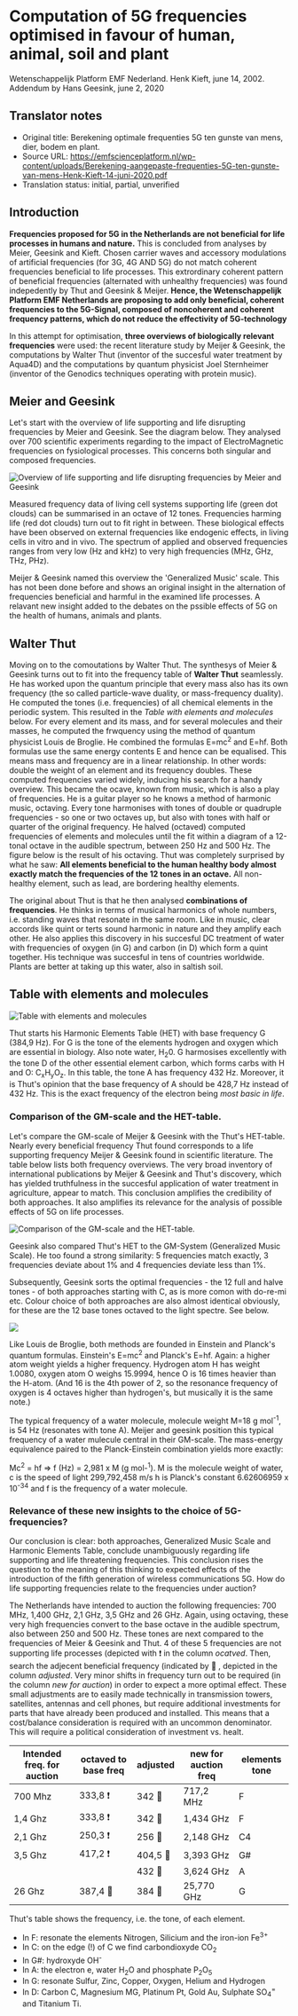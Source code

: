 # Computation of 5G frequencies optimised in favour of human, animal, soil and plant
Wetenschappelijk Platform EMF Nederland.
Henk Kieft, june 14, 2002. Addendum by Hans Geesink, june 2, 2020

## Translator notes
- Original title: Berekening optimale frequenties 5G ten gunste van mens, dier, bodem en plant.
- Source URL: https://emfscienceplatform.nl/wp-content/uploads/Berekening-aangepaste-frequenties-5G-ten-gunste-van-mens-Henk-Kieft-14-juni-2020.pdf
- Translation status: initial, partial, unverified

## Introduction
**Frequencies proposed for 5G in the Netherlands are not beneficial for life 
processes in humans and nature.** This is concluded from analyses by Meier, 
Geesink and Kieft. Chosen carrier waves and accessory modulations of artificial
frequencies (for 3G, 4G AND 5G) do not match coherent frequencies beneficial to
life processes. This extrordinary coherent pattern of beneficial frequencies 
(alternated with unhealthy frequencies) was found indepedently by Thut and
Geesink & Meijer. **Hence, the Wetenschappelijk Platform EMF Netherlands are
proposing to add only beneficial, coherent frequencies to the 5G-Signal, 
composed of noncoherent and coherent frequency patterns, which do not 
reduce the effectivity of 5G-technology**

In this attempt for optimisation,  **three overviews of biologically 
relevant frequencies** were used: the recent literature study by Meijer & 
Geesink,
the computations by Walter Thut (inventor of the succesful water treatment
by Aqua4D) and the computations by quantum physicist Joel Sternheimer
(inventor of the Genodics techniques operating with protein music).

## Meier and Geesink
Let's start with the overview of life supporting and life disrupting 
frequencies by Meier and Geesink. See the diagram below. They analysed over 
700 scientific experiments regarding to the impact of ElectroMagnetic 
frequencies on fysiological processes. This concerns both singular and composed frequencies.

![Overview of life supporting and life disrupting 
frequencies by Meier and Geesink
](https://github.com/ichnaton777/emfscience/blob/master/emf-fysiologic-impact.png)

Measured frequency data of living cell systems supporting life (green dot clouds) can be summarised in an octave of 
12 tones. Frequencies harming life (red dot clouds) turn out to fit right in between. These biological effects have been
observed on external frequencies like endogenic effects, in living cells in vitro and in vivo. The spectrum of applied and
observed frequencies ranges from very low (Hz and kHz) to very high frequencies (MHz, GHz, THz, PHz).

Meijer & Geesink named this overview the 'Generalized Music' scale. This has not been done before and shows an original 
insight in the alternation of frequencies beneficial and harmful in the examined life processes. A relavant new insight added 
to the debates on the pssible effects of 5G on the health of humans, animals and plants.

## Walter Thut
Moving on to the comoutations by Walter Thut. The synthesys of Meier & Geesink turns out to fit into the frequency table of
**Walter Thut** seamlessly. He has worked upon the quantum principle that every mass also has its own frequency 
(the so called particle-wave duality, or mass-frequency duality). He computed the tones (i.e. frequencies) of all 
chemical elements in the periodic system. This resulted in the _Table with elements and molecules_ below. For every element
and its mass, and for several molecules and their masses, he computed the frwquency using the method of quantum physicist
Louis de Broglie. He combined the formulas E=mc<sup>2</sup>  and E=hf. Both formulas use the same energy contents E and 
hence can be equalised. This means mass and frequency are in a linear relationship. In other words: double the weight of 
an element and its frequency doubles. These computed frequencies varied widely, inducing his search for a handy overview. 
This became the ocave, known from music, which is also a play of frequencies. He is a guitar player so he knows a method of 
harmonic music, octaving. Every tone harmonises with tones of double or quadruple frequencies - so one or two octaves up, 
but also with tones with half or quarter of the original frequency. He halved (octaved) computed frequencies of elements 
and molecules until the fit within a diagram of a 12-tonal octave in the audible spectrum, between 250 Hz and 500 Hz. 
The figure below is the result of his octaving. Thut was completely surprised by what he saw: **All elements beneficial to
the human healthy body almost exactly match the frequencies of the 12 tones in an octave.** All non-healthy element, such as lead, 
are bordering healthy elements.

The original about Thut is that he then analysed **combinations of frequencies**. He thinks in terms of musical harmonics of 
whole numbers, i.e. standing waves that resonate in the same room. Like in music, clear accords like quint or terts 
sound harmonic in nature and they amplify each other. He also applies this discovery in his succesful DC treatment of 
water with frequencies of oxygen (in G) and carbon (in D) which form a quint together. His technique was succesful in 
tens of countries worldwide. Plants are better at taking up this water, also in saltish soil. 

## Table with elements and molecules

![Table with elements and molecules](https://raw.githubusercontent.com/ichnaton777/emfscience/master/table-elements-molecules.png)

Thut starts his Harmonic Elements Table (HET) with base frequency G (384,9 Hz). For G is the tone of the elements
hydrogen and oxygen which are essential in biology. Also note water, H<sub>2</sub>0. G harmosises excellently with the 
tone D of the other essential element carbon, which forms carbs with H and O: C<sub>x</sub>H<sub>y</sub>O<sub>z</sub>. 
In this table, the tone A has frequency 432 Hz. Moreover, it is Thut's opinion that  the base frequency of A should be 
428,7 Hz instead of 432 Hz. This is the exact frequency of the electron being _most basic in life_.

### Comparison of the GM-scale and the HET-table.

Let's compare the GM-scale of Meijer & Geesink with the Thut's HET-table. Nearly every beneficial frequency Thut found
corresponds to a life supporting frequency Meijer & Geesink found in scientific literature. The table below lists both
frequency overviews. The very broad inventory of international publications by Meijer & Geesink and Thut's discovery, which
has yielded truthfulness in the succesful application of water treatment in agriculture, appear to match. This conclusion 
amplifies the credibility of both approaches. It also amplifies its relevance for the analysis of possible effects of 5G on life processes.

![Comparison of the GM-scale and the HET-table.](https://raw.githubusercontent.com/ichnaton777/emfscience/master/comparison-tones-frequencies.png)

Geesink also compared Thut's HET to the GM-System (Generalized Music Scale). He too found a strong similarity: 
5 frequencies match exactly, 3 frequencies deviate about 1% and 4 frequencies deviate less than 1%.

Subsequently, Geesink sorts the optimal frequencies - the 12 full and halve tones - of both approaches starting with C, as 
is more comon with do-re-mi etc.  Colour choice of both approaches are also almost identical obviously, for these are the
12 base tones  octaved to the light spectre. See below.

![](https://raw.githubusercontent.com/ichnaton777/emfscience/master/colors%20and%20harmonics.png)

Like Louis de Broglie, both methods are founded in Einstein and Planck's quantum formulas. Einstein's E=mc<sup>2</sup>
and Planck's E=hf. Again: a higher atom weight yields a higher frequency. Hydrogen atom H has weight 1.0080, 
oxygen atom O weighs 15.9994, hence O is 16 times heavier than the H-atom. (And 16 is the 4th power of 2, so the 
resonance frequency of oxygen is 4 octaves higher than hydrogen's, but musically it is the same note.)

The typical frequency of a water molecule, molecule weight M=18 g mol<sup>-1</sup>, is 54 Hz (resonates with tone A). 
Meijer and geesink position this typical frequency of a water mulecule central in their GM-scale. The mass-energy equivalence paired to the Planck-Einstein combination yields more exactly: 

Mc<sup>2</sup> = hf => f (Hz) = 2,981 x M (g mol-<sup>1</sup>). M is the molecule weight of water, c is the speed of light 299,792,458 m/s h is Planck's constant 6.62606959 x 10<sup>-34</sup> and f is the frequency of a water molecule.

### Relevance of these new insights to the choice of 5G-frequencies?

Our conclusion is clear: both approaches, Generalized Music Scale and Harmonic Elements Table, conclude unambiguously 
regarding life supporting and life threatening frequencies. This conclusion rises the question to the meaning of this
thinking to expected effects of the introduction of the fifth generation of wireless communications 5G. How do 
life supporting frequencies relate to the frequencies under auction?

The Netherlands have intended to auction the following frequencies: 700 MHz, 1,400 GHz, 2,1 GHz, 3,5 GHz and 26 GHz. 
Again, using octaving, these very high frequencies convert to the base octave in the audible spectrum, also between
250 and 500 Hz. These tones are next compared to the frequencies of Meier & Geesink and Thut. 4 of these 5 frequencies are
not supporting life processes (depicted  with :exclamation: in the column _ocatved_. Then, search the adjecent beneficial frequency 
(indicated by :green_heart: , depicted in the column _adjusted_. Very minor shifts in frequency turn out to be required (in the column _new for
auction_) in order to expect a more optimal effect. These small adjustments are to easily made technically in
transmission towers, satellites, antennas and cell phones, but require additional investments for parts that have 
already been produced and installed. This means that a cost/balance consideration is required with an uncommon denominator.
This will require a political consideration of investment vs. healt.

| Intended freq. for auction  | octaved to base freq | adjusted            | new for auction freq | elements tone |
| ----------------------------|----------------------|-------------------- |----------------------|---------------|
| 700 Mhz                     | 333,8 :exclamation:  | 342 :green_heart:   | 717,2 MHz            | F             |
| 1,4 Ghz                     | 333,8 :exclamation:  | 342 :green_heart:   | 1,434 GHz            | F             |
| 2,1 Ghz                     | 250,3 :exclamation:  | 256 :green_heart:   | 2,148 GHz            | C4            |
| 3,5 Ghz                     | 417,2 :exclamation:  | 404,5 :green_heart: | 3,393 GHz            | G#            |
|                             |                      | 432 :green_heart:   | 3,624 GHz            | A             |
| 26  Ghz                     | 387,4 :green_heart:  | 384 :green_heart:   | 25,770 GHz           | G             |

Thut's table shows the frequency, i.e. the tone, of each element.
* In F:  resonate the elements Nitrogen, Silicium and the iron-ion Fe<sup>3+</sup>
* In C:  on the edge (!) of C we find carbondioxyde CO<sub>2</sub>
* In G#: hydroxyde OH<sup>-</sup>
* In A:  the electron e, water H<sub>2</sub>O and phosphate P<sub>2</sub>O<sub>5</sub>
* In G:  resonate Sulfur, Zinc, Copper, Oxygen, Helium and Hydrogen
* In D:  Carbon C, Magnesium MG, Platinum Pt, Gold Au, Sulphate SO<sub>4</sub><sup>=</sup> and Titanium Ti.




